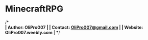 MinecraftRPG
============

/*******************************\
|       Author: OliPro007       |
|  Contact: OliPro007@gmail.com |
| Website: OliPro007.weebly.com |
\*******************************/
